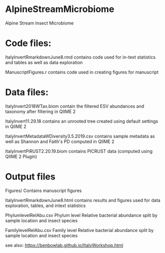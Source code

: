 # AlpineStreamMicrobiome
Alpine Stream Insect Microbiome
# Code files:
ItalyInvertRmarkdownJune8.rmd  contains code used for in-text statistics and tables as well as data exploration

ManuscriptFigures.r contains code used in creating figures for manuscript

# Data files:
ItalyInvert2018WTax.biom contain the filtered ESV abundances and taxonomy after filtering in QIIME 2

ItalyInvert11.29.18 contains an unrooted tree created using default settings in QIIME 2

ItalyInvertMetadataWDiversity3.5.2019.csv contains sample metadata as well as Shannon and Faith's PD computed in QIIME 2

ItalyInvertPiRUST2.20.19.biom contains PICRUST data (computed using QIIME 2 Plugin) 

# Output files
Figures/  Contains manuscript figures

ItalyInvertRmarkdownJune8.html  contains results and figures used for data exploration, tables, and intext statistics

PhylumlevelRelAbu.csv Phylum level Relative bacterial abundance split by sample location and insect species

FamilylevelRelAbu.csv  Family level Relative bacterial abundance split by sample location and insect species


see also: https://benbowlab.github.io/ItalyWorkshop.html
